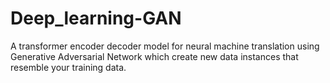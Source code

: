 # Deep_learning-GAN
A transformer encoder decoder model for neural machine translation using Generative Adversarial Network which create new data instances that resemble your training data.
